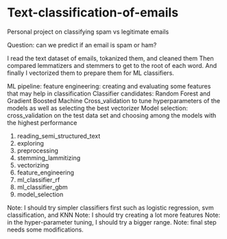 # Text-classification-of-emails
Personal project on classifying spam vs legitimate emails

Question: can we predict if an email is spam or ham?

I read the text dataset of emails, tokanized them, and cleaned them
Then compared lemmatizers and stemmers to get to the root of each word.
And finally I vectorized them to prepare them for ML classifiers.

ML pipeline:
feature engineering: creating and evaluating some features that may help in classification
Classifier candidates: Random Forest and Gradient Boosted Machine
Cross_validation to tune hyperparameters of the models as well as selecting the best vectorizer
Model selection: cross_validation on the test data set and choosing among the models with the highest performance


1) reading_semi_structured_text
2) exploring
3) preprocessing
4) stemming_lammitizing
5) vectorizing
6) feature_engineering
7) ml_classifier_rf
8) ml_classifier_gbm
9) model_selection


Note: I should try simpler classifiers first such as logistic regression, svm classification, and KNN
Note: I should try creating a lot more features
Note: in the hyper-parameter tuning, I should try a bigger range.
Note: final step needs some modifications.
